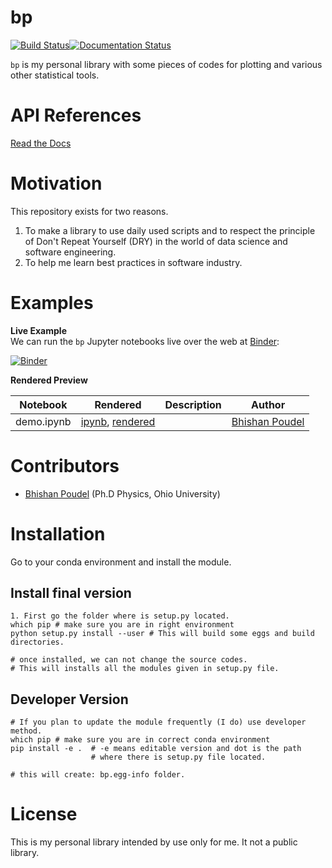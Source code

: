 # bp
[![Build Status](https://travis-ci.org/bhishanpdl/bp.svg?branch=master)](https://travis-ci.org/bhishanpdl/bp)[![Documentation Status](https://readthedocs.org/projects/bp/badge/?version=latest)](https://bp.readthedocs.io/en/latest/?badge=latest)

`bp` is my personal library with some pieces of codes for plotting
 and various other statistical tools.

# API References
[Read the Docs](http://bhishan.readthedocs.io/)

# Motivation
This repository exists for two reasons.

1. To make a library to use daily used scripts and to respect the principle of
   Don't Repeat Yourself (DRY) in the world of data science and software engineering.
2. To help me learn best practices in software industry.

# Examples

**Live Example**  
We can run the `bp` Jupyter notebooks live over the web at [Binder](http://mybinder.org):

[![Binder](http://mybinder.org/badge.svg)](http://mybinder.org/repo/bhishanpdl/bhishan)

**Rendered Preview**  

|  Notebook | Rendered   | Description  |  Author |
|---|---|---|---|
| demo.ipynb  | [ipynb](https://github.com/bhishanpdl/bp/blob/master/docs/notebooks/demo.ipynb), [rendered](https://nbviewer.jupyter.org/github/bhishanpdl/bp/blob/master/docs/notebooks/demo.ipynb)  |   | [Bhishan Poudel](https://bhishanpdl.github.io/)  |


# Contributors

* [Bhishan Poudel](https://bhishanpdl.github.io/) (Ph.D Physics, Ohio University)

# Installation
Go to your conda environment and install the module.

## Install final version
```
1. First go the folder where is setup.py located.
which pip # make sure you are in right environment
python setup.py install --user # This will build some eggs and build directories.

# once installed, we can not change the source codes.
# This will installs all the modules given in setup.py file.
```

## Developer Version
```
# If you plan to update the module frequently (I do) use developer method.
which pip # make sure you are in correct conda environment
pip install -e .  # -e means editable version and dot is the path
                  # where there is setup.py file located.

# this will create: bp.egg-info folder.
```

# License
This is my personal library intended by use only for me.
It not a public library.
